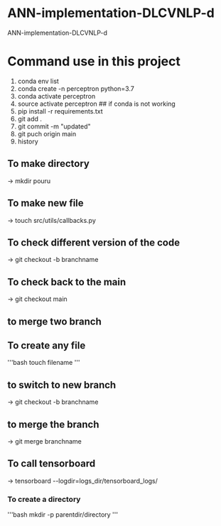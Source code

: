 # ANN-implementation-DLCVNLP-d
ANN-implementation-DLCVNLP-d


# Command use in this project 
1. conda env list 
2. conda create -n perceptron python=3.7 
3. conda activate perceptron 
4. source activate perceptron ## if conda is not working 
4. pip install -r requirements.txt 
5. git add . 
6. git commit -m "updated" 
7. git puch origin main 
8. history 

## To make directory 
-> mkdir pouru

## To make new file 
-> touch src/utils/callbacks.py

## To check different version of the code 
-> git checkout -b branchname 

## To check back to the main 
-> git checkout main 

## to merge two branch 

## To create any file 
'''bash
touch filename
'''

## to switch to new branch 
-> git checkout -b branchname 

## to merge the branch 
-> git merge branchname 

## To call tensorboard
-> tensorboard --logdir=logs_dir/tensorboard_logs/


### To create a directory
'''bash
mkdir -p parentdir/directory
'''


